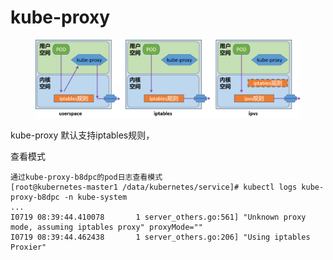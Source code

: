 # kube-proxy

<figure><img src="../../../../.gitbook/assets/image (3).png" alt=""><figcaption></figcaption></figure>

kube-proxy 默认支持iptables规则，

查看模式

```
通过kube-proxy-b8dpc的pod日志查看模式
[root@kubernetes-master1 /data/kubernetes/service]# kubectl logs kube-proxy-b8dpc -n kube-system
...
I0719 08:39:44.410078       1 server_others.go:561] "Unknown proxy mode, assuming iptables proxy" proxyMode=""
I0719 08:39:44.462438       1 server_others.go:206] "Using iptables Proxier"
```
